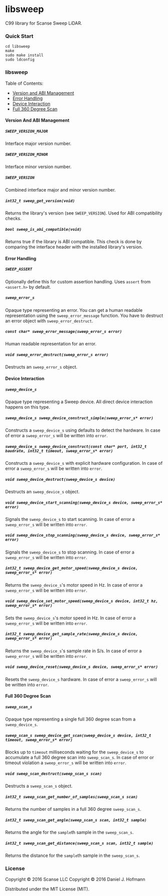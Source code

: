 # libsweep

C99 library for Scanse Sweep LiDAR.

### Quick Start

    cd libsweep
    make
    sudo make install
    sudo ldconfig

### libsweep

Table of Contents:
- [Version and ABI Management](#version-and-abi-management)
- [Error Handling](#error-handling)
- [Device Interaction](#device-interaction)
- [Full 360 Degree Scan](#full-360-degree-scan)


#### Version And ABI Management

##### `SWEEP_VERSION_MAJOR`

Interface major version number.

##### `SWEEP_VERSION_MINOR`

Interface minor version number.

##### `SWEEP_VERSION`

Combined interface major and minor version number.

##### `int32_t sweep_get_version(void)`

Returns the library's version (see `SWEEP_VERSION`).
Used for ABI compatibility checks.

##### `bool sweep_is_abi_compatible(void)`

Returns true if the library is ABI compatible.
This check is done by comparing the interface header with the installed library's version.


#### Error Handling

##### `SWEEP_ASSERT`

Optionally define this for custom assertion handling.
Uses `assert` from `<assert.h>` by default.

##### `sweep_error_s`

Opaque type representing an error.
You can get a human readable representation using the `sweep_error_message` function.
You have to destruct an error object with `sweep_error_destruct`.

##### `const char* sweep_error_message(sweep_error_s error)`

Human readable representation for an error.

##### `void sweep_error_destruct(sweep_error_s error)`

Destructs an `sweep_error_s` object.


#### Device Interaction

##### `sweep_device_s`

Opaque type representing a Sweep device.
All direct device interaction happens on this type.

##### `sweep_device_s sweep_device_construct_simple(sweep_error_s* error)`

Constructs a `sweep_device_s` using defaults to detect the hardware.
In case of error a `sweep_error_s` will be written into `error`.

##### `sweep_device_s sweep_device_construct(const char* port, int32_t baudrate, int32_t timeout, sweep_error_s* error)`

Constructs a `sweep_device_s` with explicit hardware configuration.
In case of error a `sweep_error_s` will be written into `error`.

##### `void sweep_device_destruct(sweep_device_s device)`

Destructs an `sweep_device_s` object.

##### `void sweep_device_start_scanning(sweep_device_s device, sweep_error_s* error)`

Signals the `sweep_device_s` to start scanning.
In case of error a `sweep_error_s` will be written into `error`.

##### `void sweep_device_stop_scanning(sweep_device_s device, sweep_error_s* error)`

Signals the `sweep_device_s` to stop scanning.
In case of error a `sweep_error_s` will be written into `error`.

##### `int32_t sweep_device_get_motor_speed(sweep_device_s device, sweep_error_s* error)`

Returns the `sweep_device_s`'s motor speed in Hz.
In case of error a `sweep_error_s` will be written into `error`.

##### `void sweep_device_set_motor_speed(sweep_device_s device, int32_t hz, sweep_error_s* error)`

Sets the `sweep_device_s`'s motor speed in Hz.
In case of error a `sweep_error_s` will be written into `error`.

##### `int32_t sweep_device_get_sample_rate(sweep_device_s device, sweep_error_s* error)`

Returns the `sweep_device_s`'s sample rate in S/s.
In case of error a `sweep_error_s` will be written into `error`.

##### `void sweep_device_reset(sweep_device_s device, sweep_error_s* error)`

Resets the `sweep_device_s` hardware.
In case of error a `sweep_error_s` will be written into `error`.


#### Full 360 Degree Scan

##### `sweep_scan_s`

Opaque type representing a single full 360 degree scan from a `sweep_device_s`.

##### `sweep_scan_s sweep_device_get_scan(sweep_device_s device, int32_t timeout, sweep_error_s* error)`

Blocks up to `timeout` milliseconds waiting for the `sweep_device_s` to accumulate a full 360 degree scan into `sweep_scan_s`.
In case of error or timeout violation a `sweep_error_s` will be written into `error`.

##### `void sweep_scan_destruct(sweep_scan_s scan)`

Destructs a `sweep_scan_s` object.

##### `int32_t sweep_scan_get_number_of_samples(sweep_scan_s scan)`

Returns the number of samples in a full 360 degree `sweep_scan_s`.

##### `int32_t sweep_scan_get_angle(sweep_scan_s scan, int32_t sample)`

Returns the angle for the `sample`th sample in the `sweep_scan_s`.

##### `int32_t sweep_scan_get_distance(sweep_scan_s scan, int32_t sample)`

Returns the distance for the `sample`th sample in the `sweep_scan_s`.


### License

Copyright © 2016 Scanse LLC
Copyright © 2016 Daniel J. Hofmann

Distributed under the MIT License (MIT).
